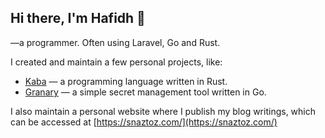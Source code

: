 ## Hi there, I'm Hafidh 👋

—a programmer. Often using Laravel, Go and Rust.

I created and maintain a few personal projects, like: 

* [Kaba](https://github.com/snaztoz/kaba) — a programming language written in Rust.
* [Granary](https://github.com/snaztoz/granary) — a simple secret management tool written in Go.

I also maintain a personal website where I publish my blog writings, which can be accessed at [https://snaztoz.com/](https://snaztoz.com/)
